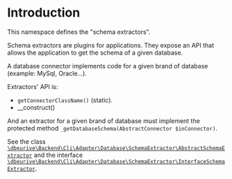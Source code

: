 # Introduction

This namespace defines the "schema extractors".

Schema extractors are plugins for applications.
They expose an API that allows the application to get the schema of a given database.

A database connector implements code for a given brand of database (example: MySql, Oracle...).

Extractors' API is:

  * `getConnectorClassName()` (static).
  * __construct()
  
And an extractor for a given brand of database must implement the protected method `_getDatabaseSchema(AbstractConnector $inConnector)`.

See the class [`\dbeurive\Backend\Cli\Adapter\Database\SchemaExtractor\AbstractSchemaExtractor`](https://github.com/dbeurive/backend/blob/master/src/Cli/Adapter/Database/SchemaExtractor/AbstractSchemaExtractor.php)
and the interface [`\dbeurive\Backend\Cli\Adapter\Database\SchemaExtractor\InterfaceSchemaExtractor`](https://github.com/dbeurive/backend/blob/master/src/Cli/Adapter/Database/SchemaExtractor/InterfaceSchemaExtractor.php).

